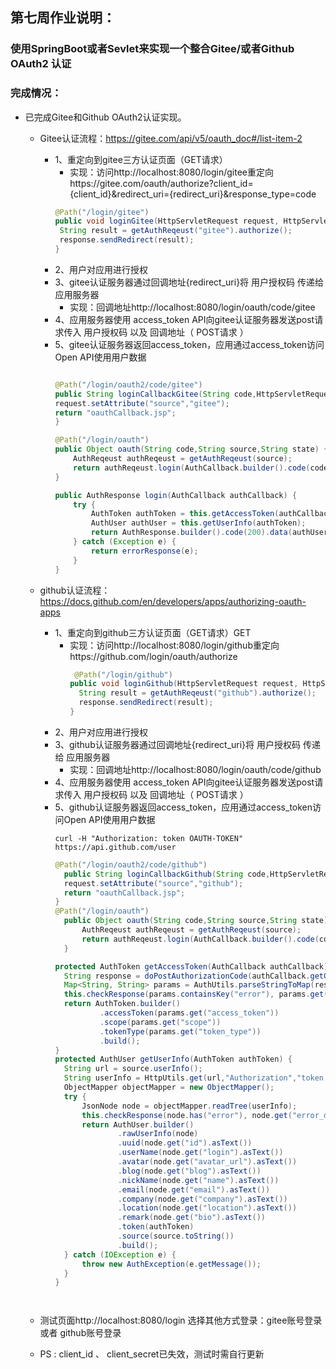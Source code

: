 ## 第七周作业说明：
### 使用SpringBoot或者Sevlet来实现一个整合Gitee/或者Github OAuth2 认证
### 完成情况：
- 已完成Gitee和Github OAuth2认证实现。

  - Gitee认证流程：https://gitee.com/api/v5/oauth_doc#/list-item-2
    - 1、重定向到gitee三方认证页面（GET请求）
        - 实现：访问http://localhost:8080/login/gitee重定向https://gitee.com/oauth/authorize?client_id={client_id}&redirect_uri={redirect_uri}&response_type=code
       ```java 
      @Path("/login/gitee")
      public void loginGitee(HttpServletRequest request, HttpServletResponse response) throws IOException {
        String result = getAuthReqeust("gitee").authorize();
        response.sendRedirect(result);
      }
      ```
    - 2、用户对应用进行授权
    - 3、gitee认证服务器通过回调地址{redirect_uri}将 用户授权码 传递给 应用服务器
        - 实现：回调地址http://localhost:8080/login/oauth/code/gitee
    - 4、应用服务器使用 access_token API向gitee认证服务器发送post请求传入 用户授权码 以及 回调地址（ POST请求 ）
    - 5、gitee认证服务器返回access_token，应用通过access_token访问Open API使用用户数据
        ```java
        
      @Path("/login/oauth2/code/gitee")
        public String loginCallbackGitee(String code,HttpServletRequest request, HttpServletResponse response) {
        request.setAttribute("source","gitee");
        return "oauthCallback.jsp";
      }
      
        @Path("/login/oauth")
        public Object oauth(String code,String source,String state) {
            AuthReqeust authReqeust = getAuthReqeust(source);
            return authReqeust.login(AuthCallback.builder().code(code).state(state).build());
        }
      
        public AuthResponse login(AuthCallback authCallback) {
            try {
                AuthToken authToken = this.getAccessToken(authCallback);
                AuthUser authUser = this.getUserInfo(authToken);
                return AuthResponse.builder().code(200).data(authUser).build();
            } catch (Exception e) {
                return errorResponse(e);
            }
        }
      
        ```
    
  - github认证流程：https://docs.github.com/en/developers/apps/authorizing-oauth-apps
    - 1、重定向到github三方认证页面（GET请求）GET 
      - 实现：访问http://localhost:8080/login/github重定向https://github.com/login/oauth/authorize
        ```java 
         @Path("/login/github")
        public void loginGithub(HttpServletRequest request, HttpServletResponse response) throws IOException {
          String result = getAuthReqeust("github").authorize();
          response.sendRedirect(result);
        }
        ```
    - 2、用户对应用进行授权
    - 3、github认证服务器通过回调地址{redirect_uri}将 用户授权码 传递给 应用服务器
      - 实现：回调地址http://localhost:8080/login/oauth/code/github
    - 4、应用服务器使用 access_token API向gitee认证服务器发送post请求传入 用户授权码 以及 回调地址（ POST请求 ）
    - 5、github认证服务器返回access_token，应用通过access_token访问Open API使用用户数据
      ```shell
      curl -H "Authorization: token OAUTH-TOKEN" https://api.github.com/user
      ```
      ```java
      @Path("/login/oauth2/code/github")
        public String loginCallbackGithub(String code,HttpServletRequest request, HttpServletResponse response) {
        request.setAttribute("source","github");
        return "oauthCallback.jsp";
      }
      @Path("/login/oauth")
        public Object oauth(String code,String source,String state) {
            AuthReqeust authReqeust = getAuthReqeust(source);
            return authReqeust.login(AuthCallback.builder().code(code).state(state).build());
        }
      
      protected AuthToken getAccessToken(AuthCallback authCallback) {
        String response = doPostAuthorizationCode(authCallback.getCode());
        Map<String, String> params = AuthUtils.parseStringToMap(response);
        this.checkResponse(params.containsKey("error"), params.get("error_description"));
        return AuthToken.builder()
                .accessToken(params.get("access_token"))
                .scope(params.get("scope"))
                .tokenType(params.get("token_type"))
                .build();
      }
      protected AuthUser getUserInfo(AuthToken authToken) {
        String url = source.userInfo();
        String userInfo = HttpUtils.get(url,"Authorization","token " + authToken.getAccessToken());
        ObjectMapper objectMapper = new ObjectMapper();
        try {
            JsonNode node = objectMapper.readTree(userInfo);
            this.checkResponse(node.has("error"), node.get("error_description"));
            return AuthUser.builder()
                    .rawUserInfo(node)
                    .uuid(node.get("id").asText())
                    .userName(node.get("login").asText())
                    .avatar(node.get("avatar_url").asText())
                    .blog(node.get("blog").asText())
                    .nickName(node.get("name").asText())
                    .email(node.get("email").asText())
                    .company(node.get("company").asText())
                    .location(node.get("location").asText())
                    .remark(node.get("bio").asText())
                    .token(authToken)
                    .source(source.toString())
                    .build();
        } catch (IOException e) {
            throw new AuthException(e.getMessage());
        }
      }
    ```
   
   - 测试页面http://localhost:8080/login 选择其他方式登录：gitee账号登录 或者 github账号登录
  
   - PS : client_id 、 client_secret已失效，测试时需自行更新